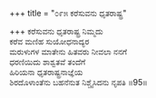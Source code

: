 +++
title = "೦೯೫ ಕರೆಸುವನು ಧೃತರಾಷ್ಟ್ರ"

+++
ಕರೆಸುವನು ಧೃತರಾಷ್ಟ್ರ ನಿಮ್ಮದು  
ಕರೆವ ಮಣಿಹ ಸುಯೋಧನಾದ್ಯರ  
ಮರುಳುಗಳ ಮಾತೇನು ಹಿತವರು ನೀವಲಾ ನನಗೆ  
ಧರಣಿಯಿದು ಶಾಶ್ವತವೆ ತಂದೆಗೆ  
ಹಿರಿಯನಾ ಧೃತರಾಷ್ಟ್ರನಾಜ್ಞೆಯ  
ಶಿರದೊಳಾಂತೆನು ಬಹನೆನುತ ನಿಶ್ಚೈಸಿದನು ನೃಪತಿ    ॥95॥